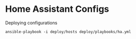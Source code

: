 # Home Assistant Configs

Deploying configurations

```
ansible-playbook -i deploy/hosts deploy/playbooks/ha.yml
```
